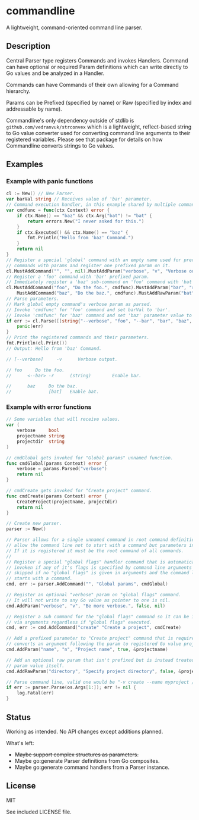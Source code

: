 # commandline

A lightweight, command-oriented command line parser.

## Description

Central Parser type registers Commands and invokes Handlers. Command can have optional 
or required Param definitions which can write directly to Go values and be
analyzed in a Handler.

Commands can have Commands of their own allowing for a Command hierarchy.

Params can be Prefixed (specified by name) or Raw (specified by index and 
addressable by name).

Commandline's only dependency outside of stdlib is `github.com/vedranvuk/strconvex` 
which is a lightweight, reflect-based string to Go value converter used for 
converting command line arguments to their registered variables. Please
see that package for details on how Commandline converts strings to Go values.

## Examples

### Example with panic functions

```go
cl := New() // New Parser.
var barVal string // Receives value of 'bar' parameter.
// Command execution handler, in this example shared by multiple commands.
var cmdfunc = func(ctx Context) error {
	if ctx.Name() == "baz" && ctx.Arg("bat") != "bat" {
		return errors.New("I never asked for this.")
	}
	if ctx.Executed() && ctx.Name() == "baz" {
		fmt.Println("Hello from 'baz' Command.")
	}
	return nil
}
// Register a special 'global' command with an empty name used for preceeding 
// commands with params and register one prefixed param on it.
cl.MustAddCommand("", "", nil).MustAddParam("verbose", "v", "Verbose output.", false, nil)
// Register a 'foo' command with 'bar' prefixed param.
// Immediately register a 'baz' sub-command on 'foo' command with 'bat' raw paramater.
cl.MustAddCommand("foo", "Do the foo.", cmdfunc).MustAddParam("bar", "r", "Enable bar.", true, &barVal).
	MustAddCommand("baz", "Do the baz.", cmdfunc).MustAddRawParam("bat", "Enable bat.", false, nil)
// Parse parameters.
// Mark global empty command's verbose param as parsed.
// Invoke 'cmdfunc' for 'foo' command and set barVal to 'bar'.
// Invoke 'cmdfunc' for 'baz' command and set 'baz' parameter value to 'bat'.
if err := cl.Parse([]string{"--verbose", "foo", "--bar", "bar", "baz", "bat"}); err != nil {
	panic(err)
}
// Print the registered commands and their parameters.
fmt.Println(cl.Print())
// Output: Hello from 'baz' Command.

// [--verbose]     -v      Verbose output.

// foo     Do the foo.
// 		<--bar> -r      (string)        Enable bar.

// 		baz     Do the baz.
// 				[bat]   Enable bat.
```

### Example with error functions

```go
// Some variables that will receive values.
var (
	verbose     bool
	projectname string
	projectdir  string
)

// cmdGlobal gets invoked for "Global params" unnamed function.
func cmdGlobal(params Context) error {
	verbose = params.Parsed("verbose")
	return nil
}

// cmdCreate gets invoked for "Create project" command.
func cmdCreate(params Context) error {
	CreateProject(projectname, projectdir)
	return nil
}

// Create new parser. 
parser := New()

// Parser allows for a single unnamed command in root command definitions to
// allow the command line not to start with a command but parameters instead.
// If it is registered it must be the root command of all commands.
//
// Register a special "global flags" handler command that is automatically
// invoken if any of it's flags is specified by command line arguments and
// skipped if no "global flags" is given in arguments and the command line
// starts with a command.
cmd, err := parser.AddCommand("", "Global params", cmdGlobal)

// Register an optional "verbose" param on "global flags" command.
// It will not write to any Go value as pointer to one is nil.
cmd.AddParam("verbose", "v", "Be more verbose.", false, nil)

// Register a sub command for the "global flags" command so it can be invoken
// via arguments regardless if "global flags" executed.
cmd, err := cmd.AddCommand("create" "Create a project", cmdCreate)

// Add a prefixed parameter to "Create project" command that is required and
// converts an argument following the param to registered Go value projectname.
cmd.AddParam("name", "n", "Project name", true, &projectname)

// Add an optional raw param that isn't prefixed but is instead treated as a
// param value itself.
cmd.AddRawParam("directory", "Specify project directory", false, &projectdir)

// Parse command line, valid one would be "-v create --name myproject /home/me/myproject".
if err := parser.Parse(os.Args[1:]); err != nil {
	log.Fatal(err)
}
```

## Status

Working as intended. No API changes except additions planned.

What's left:
* ~~Maybe support complex structures as parameters.~~
* Maybe go:generate Parser definitions from Go composites.
* Maybe go:generate command handlers from a Parser instance.

## License

MIT

See included LICENSE file.